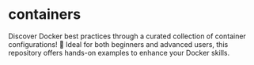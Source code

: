 # containers
Discover Docker best practices through a curated collection of container configurations! 🐳 Ideal for both beginners and advanced users, this repository offers hands-on examples to enhance your Docker skills.
